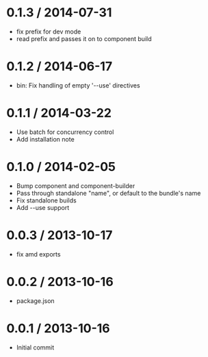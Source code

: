 
0.1.3 / 2014-07-31
==================

  * fix prefix for dev mode
  * read prefix and passes it on to component build

0.1.2 / 2014-06-17
==================

 * bin: Fix handling of empty '--use' directives

0.1.1 / 2014-03-22
==================

 * Use batch for concurrency control
 * Add installation note

0.1.0 / 2014-02-05 
==================

 * Bump component and component-builder
 * Pass through standalone "name", or default to the bundle's name
 * Fix standalone builds
 * Add --use support

0.0.3 / 2013-10-17
==================

 * fix amd exports

0.0.2 / 2013-10-16
==================

 * package.json

0.0.1 / 2013-10-16
==================

 * Initial commit

